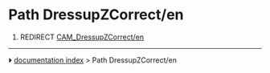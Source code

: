 # Path DressupZCorrect/en
1.  REDIRECT [CAM_DressupZCorrect/en](CAM_DressupZCorrect/en.md)



---
⏵ [documentation index](../README.md) > Path DressupZCorrect/en

